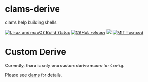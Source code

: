 # clams-derive

clams help building shells

[![Linux and macOS Build Status](https://travis-ci.org/lukaspustina/clams-derive.svg?branch=master)](https://travis-ci.org/lukaspustina/clams-derive) [![GitHub release](https://img.shields.io/github/release/lukaspustina/clams-derive.svg)](https://github.com/lukaspustina/clams-derive/releases) [![](https://img.shields.io/crates/v/clams-derive.svg)](https://crates.io/crates/clams-derive) [![MIT licensed](https://img.shields.io/badge/license-MIT-blue.svg?label=License)](./LICENSE)

# Custom Derive

Currently, there is only one custom derive macro for `Config`.

Please see [clams](https://github.com/lukaspustina/clams) for details.

